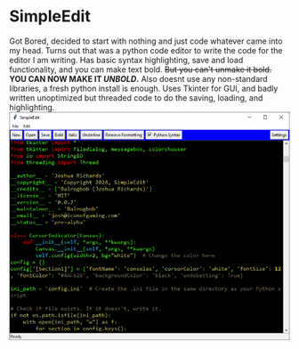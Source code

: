 # SimpleEdit
Got Bored, decided to start with nothing and just code whatever came into my head. Turns out that was a python code editor to write the code for the editor I am writing. Has basic syntax highlighting, save and load functionality, and you can make text bold. ~~But you can't unmake it bold.~~ **YOU CAN NOW MAKE IT _UNBOLD_.** Also doesnt use any non-standard libraries, a fresh python install is enough. Uses Tkinter for GUI, and badly written unoptimized but threaded code to do the saving, loading, and highlighting.
![ScreenShot](2024-12-04-3.png)
